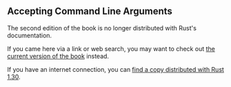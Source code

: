 ## Accepting Command Line Arguments

The second edition of the book is no longer distributed with Rust's documentation.

If you came here via a link or web search, you may want to check out [the current version of the book](../ch12-01-accepting-command-line-arguments.html) instead.

If you have an internet connection, you can [find a copy distributed with Rust 1.30](https://doc.rust-lang.org/1.30.0/book/second-edition/ch12-01-accepting-command-line-arguments.html).